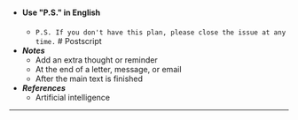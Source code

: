 - #### Use "P.S." in English
    - `P.S. If you don't have this plan, please close the issue at any time.` # Postscript
- ***Notes***
    - Add an extra thought or reminder
    - At the end of a letter, message, or email
    - After the main text is finished
- ***References***
    - Artificial intelligence
- ---
